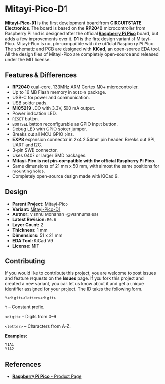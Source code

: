 
# Mitayi-Pico-D1

[**Mitayi-Pico-D1**](https://github.com/CIRCUITSTATE/Mitayi-Pico-RP2040) is the first development board from **CIRCUITSTATE Electronics**. The board is based on the **RP2040** microcontroller from Raspberry Pi and is designed after the official [**Raspberry Pi Pico**](https://www.raspberrypi.com/products/raspberry-pi-pico/) board, but adds a few improvements over it. **D1** is the first design variant of Mitayi-Pico. Mitayi-Pico is not pin-compatible with the official Raspberry Pi Pico. The schematic and PCB are designed with **KiCad**, an open-source EDA tool. All the design files of Mitayi-Pico are completely open-source and released under the MIT license.

## Features & Differences

- **RP2040** dual-core, 133MHz ARM Cortex M0+ microcontroller.
- Up to 16 MB Flash memory in `SOIC-8` package.
- USB-C for power and communication.
- USB solder pads.
- **MIC5219** LDO with 3.3V, 500 mA output.
- Power indication LED.
- `RESET` button.
- `BOOTSEL` button reconfigurable as GPIO input button.
- Debug LED with GPIO solder jumper.
- Breaks out all MCU GPIO pins.
- **EXP8** expansion connector in 2x4 2.54mm pin header. Breaks out SPI, UART and I2C.
- 3-pin SWD connector.
- Uses 0402 or larger SMD packages.
- **Mitayi-Pico is not pin-compatible with the official Raspberry Pi Pico.**
- Same dimensions of 21 mm x 50 mm, with almost the same positions for mounting holes.
- Completely open-source design made with KiCad 9.

## Design

- **Parent Project:** Mitayi-Pico
- **Variant:** [Mitayi-Pico-D1](https://github.com/CIRCUITSTATE/Mitayi-Pico-RP2040)
- **Author:** Vishnu Mohanan (@vishnumaiea)
- **Latest Revision:** `R0.6`
- **Layer Count:** 2
- **Thickness:** 1 mm
- **Dimensions:** 51 x 21 mm
- **EDA Tool:** KiCad V9
- **License:** MIT

## Contributing

If you would like to contribute this project, you are welcome to post issues and feature requests on the **Issues** page. If you fork this project and created a new variant, you can let us know about it and get a unique identifier assigned for your project. The ID takes the following form.

```
Y<digit><letter><digit>
```

`Y` – Constant prefix.

`<digit>` – Digits from 0–9

`<letter>` – Characters from A–Z.

**Examples:**

```
Y1A1
Y1A2
```

## References

- [**Raspberry Pi Pico** - Product Page](https://www.raspberrypi.com/products/raspberry-pi-pico/)